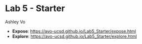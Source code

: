 # Lab 5 - Starter
Ashley Vo

- **Expose**: https://avo-ucsd.github.io/Lab5_Starter/expose.html
- **Explore**: https://avo-ucsd.github.io/Lab5_Starter/explore.html
